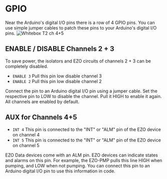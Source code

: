 # <i class="fas fa-exchange-alt"></i> GPIO

Near the Arduino's digital I/O pins there is a row of 4 GPIO pins. You can use simple jumper cables to patch these pins to your Arduino's digital I/O pins.
 ![Whitebox T2 ch 4+5](/_media/gpio.jpeg)


## ENABLE / DISABLE Channels 2 + 3

To save power, the isolators and EZO circuits of channels 2 + 3 can be completely disabled.

* `ENABLE 3` Pull this pin low disable channel 3
* `ENABLE 2` Pull this pin low disable channel 2

Connect the pin to an Arduino digital I/O pin using a jumper cable. Set the respective pin to LOW to disable the channel. Pull it HIGH to enable it again. All channels are enabled by default.

## AUX for Channels 4+5

* `INT 4` This pin is connected to the "INT" or "ALM" pin of the EZO device on channel 4
* `INT 5` This pin is connected to the "INT" or "ALM" pin of the EZO device on channel 5

EZO Data devices come with an ALM pin. EZO devices can indicate states and alarms on this pin. For example, the EZO-PMP pulls this line HIGH when pumping, and LOW when not pumping. You can connect this pin to an Arduino digital I/O pin to use this information in code.
